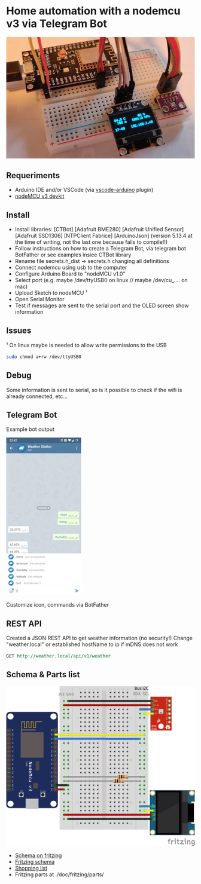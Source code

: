 # Home automation with a nodemcu v3 via Telegram Bot

![Bread board](doc/breadboard.jpg)

## Requeriments

- Arduino IDE and/or VSCode (via [vscode-arduino](https://marketplace.visualstudio.com/items?itemName=vsciot-vscode.vscode-arduino) plugin)
- [nodeMCU v3 devkit](https://en.wikipedia.org/wiki/NodeMCU)

## Install

- Install libraries:
  [CTBot]
  [Adafruit BME280]
  [Adafruit Unified Sensor]
  [Adafruit SSD1306]
  [NTPClient Fabrice]
  [ArduinoJson] (version 5.13.4 at the time of writing, not the last one because fails to compile!!)
- Follow instructions on how to create a Telegram Bot, via telegram bot BotFather or see examples insiee CTBot library
- Rename file secrets.h_dist -> secrets.h changing all definitions
- Connect nodemcu using usb to the computer
- Configure Arduino Board to "nodeMCU v1.0"
- Select port (e.g. maybe /dev/ttyUSB0 on linux // maybe /dev/cu_.... on mac)
- Upload Sketch to nodeMCU ¹
- Open Serial Monitor
- Test if messages are sent to the serial port and the OLED screen show information

## Issues

¹ On linux maybe is needed to allow write permissions to the USB

``` sh
sudo chmod a+rw /dev/ttyUSB0
```

## Debug

Some information is sent to serial, so is it possible to check if the wifi is already connected, etc...

## Telegram Bot

Example bot output

![Telegram Bot](doc/telegrambot.jpg)

Customize icon, commands via BotFather

## REST API

Created a JSON REST API to get weather information (no security!)
Change "weather.local" or established hostName to ip if mDNS does not work

``` rest
GET http://weather.local/api/v1/weather
```

## Schema & Parts list

![Schema](doc/fritzing/nodemcu-bot_schema.png)

- [Schema on fritzing](https://fritzing.org/projects/nodemcu-bot)
- [Fritzing schema](doc/fritzing/nodemcu-bot.fzz)
- [Shopping list](https://htmlpreview.github.com/?https%3A%2F%2Fgithub.com%2Fmarcelmiguel%2Fnodemcubot%2Fblob%2Fmaster%2Fdoc%2Ffritzing%2Fnodemcu-bot_bom.html)
- Fritzing parts at ./doc/fritzing/parts/
